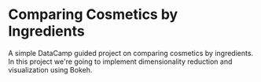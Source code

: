 # Comparing Cosmetics by Ingredients
A simple DataCamp guided project on comparing cosmetics by ingredients. In this project we're going to implement dimensionality reduction and visualization using Bokeh.
